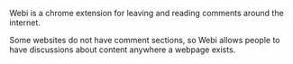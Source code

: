 Webi is a chrome extension for leaving and reading comments around the internet.

Some websites do not have comment sections, so Webi allows people to have discussions about content anywhere a webpage exists.
